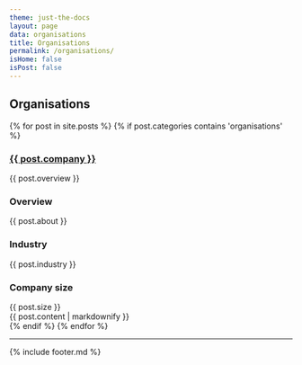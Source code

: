 ```yaml
---
theme: just-the-docs
layout: page
data: organisations
title: Organisations
permalink: /organisations/
isHome: false
isPost: false
---
```


## Organisations

<div class="posts">
  {% for post in site.posts %}
    {% if post.categories contains 'organisations' %}
      <div class="experience-entry">
        <h3><a href="{{ post.website }}" target="_blank">{{ post.company }}</a></h3>
        {{ post.overview }}
        <h3>Overview</h3>
        {{ post.about }}
        <h3>Industry</h3>
        {{ post.industry }}
        <h3>Company size</h3>
        {{ post.size }}
        <br />
        {{ post.content | markdownify }}
      </div>
    {% endif %}
  {% endfor %}
</div>

---

{% include footer.md %}
